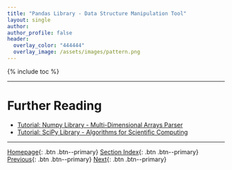 ```yaml
---
title: "Pandas Library - Data Structure Manipulation Tool"
layout: single
author:
author_profile: false
header:
  overlay_color: "444444"
  overlay_image: /assets/images/pattern.png
---
```


{% include toc %}









___
# Further Reading
* [Tutorial: Numpy Library - Multi-Dimensional Arrays Parser](02B-5-tutorial-python-array-manipulation-numpy)
* [Tutorial: SciPy Library - Algorithms for Scientific Computing](02B-6-tutorial-python-apply-statistics-scipy)


___

[Homepage](../index.md){: .btn  .btn--primary}
[Section Index](00-DataParsing-LandingPage){: .btn  .btn--primary}
[Previous](02B-3-tutorial-python-round-abs-data-math-module){: .btn  .btn--primary}
[Next](02B-5-tutorial-python-array-manipulation-numpy){: .btn  .btn--primary}
